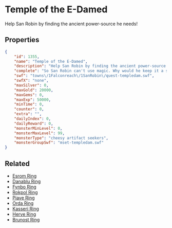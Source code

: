 # Temple of the E-Damed

Help San Robin by finding the ancient power-source he needs!

## Properties

```json
{
    "id": 1355,
    "name": "Temple of the E-Damed",
    "description": "Help San Robin by finding the ancient power-source he needs!",
    "complete": "So San Robin can't use magic. Why would he keep it a secret? And that Vurrman looked like he had something to do with cheese...",
    "swf": "towns\/1Falconreach\/1SanRobin\/quest-templedam.swf",
    "swfX": "none",
    "maxSilver": 0,
    "maxGold": 20000,
    "maxGems": 0,
    "maxExp": 50000,
    "minTime": 0,
    "counter": 0,
    "extra": "",
    "dailyIndex": 0,
    "dailyReward": 0,
    "monsterMinLevel": 0,
    "monsterMaxLevel": 99,
    "monsterType": "cheesy artifact seekers",
    "monsterGroupSwf": "mset-templedam.swf"
}
```

## Related

- [Esrom Ring](../items/15741-esrom-ring.md)
- [Danablu Ring](../items/15742-danablu-ring.md)
- [Fynbo Ring](../items/15743-fynbo-ring.md)
- [Rokpol Ring](../items/15744-rokpol-ring.md)
- [Piave Ring](../items/15745-piave-ring.md)
- [Orda Ring](../items/15746-orda-ring.md)
- [Kasseri Ring](../items/15747-kasseri-ring.md)
- [Herve Ring](../items/15748-herve-ring.md)
- [Brunost Ring](../items/15749-brunost-ring.md)

